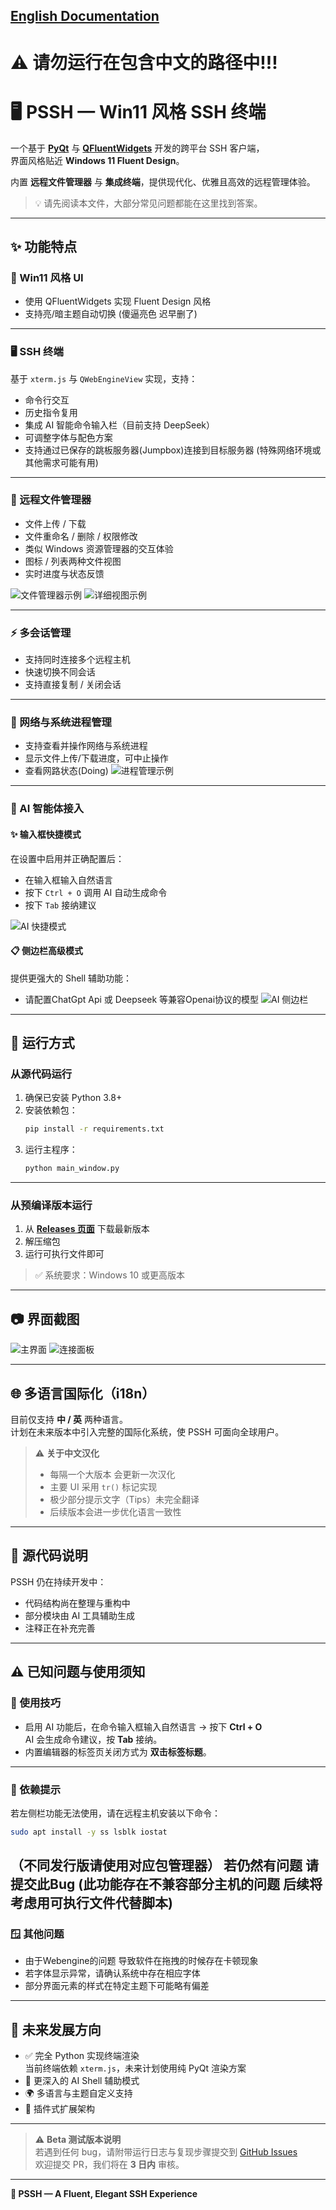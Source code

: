 ## [English Documentation](README_en.md)

# ⚠ 请勿运行在包含中文的路径中!!!

# 🖥️ PSSH — Win11 风格 SSH 终端

一个基于 **[PyQt](https://riverbankcomputing.com/software/pyqt/intro)** 与 **[QFluentWidgets](https://qfluentwidgets.com/)** 开发的跨平台 SSH 客户端，  
界面风格贴近 **Windows 11 Fluent Design**。

内置 **远程文件管理器** 与 **集成终端**，提供现代化、优雅且高效的远程管理体验。

> 💡 请先阅读本文件，大部分常见问题都能在这里找到答案。
---

## ✨ 功能特点

### 🎨 Win11 风格 UI  
- 使用 QFluentWidgets 实现 Fluent Design 风格  
- 支持亮/暗主题自动切换  (傻逼亮色 迟早删了)

---

### 🖥 SSH 终端  
基于 `xterm.js` 与 `QWebEngineView` 实现，支持：
- 命令行交互  
- 历史指令复用  
- 集成 AI 智能命令输入栏（目前支持 DeepSeek）  
- 可调整字体与配色方案  
- 支持通过已保存的跳板服务器(Jumpbox)连接到目标服务器 (特殊网络环境或其他需求可能有用)
---

### 📂 远程文件管理器  
- 文件上传 / 下载  
- 文件重命名 / 删除 / 权限修改  
- 类似 Windows 资源管理器的交互体验  
- 图标 / 列表两种文件视图  
- 实时进度与状态反馈  

![文件管理器示例](https://github.com/user-attachments/assets/e386c2b1-8283-4362-bd28-207b613cb15f)
![详细视图示例](https://github.com/user-attachments/assets/86af85be-661f-4a03-8bde-5687ea4a61b4)

---

### ⚡ 多会话管理  
- 支持同时连接多个远程主机  
- 快速切换不同会话  
- 支持直接复制 / 关闭会话  

---

### 🛜 网络与系统进程管理  
- 支持查看并操作网络与系统进程  
- 显示文件上传/下载进度，可中止操作  
- 查看网路状态(Doing)
![进程管理示例](https://github.com/user-attachments/assets/c4fb44cf-910c-412b-b4a8-0e8d32c465b6)

---

### 🤖 AI 智能体接入

#### ✨ 输入框快捷模式
在设置中启用并正确配置后：
- 在输入框输入自然语言  
- 按下 `Ctrl + O` 调用 AI 自动生成命令  
- 按下 `Tab` 接纳建议

![AI 快捷模式](https://github.com/user-attachments/assets/ab2aeb36-76cf-4bf5-b626-fdaf9121a717)

#### 📋 侧边栏高级模式
提供更强大的 Shell 辅助功能：
- 请配置ChatGpt Api 或 Deepseek 等兼容Openai协议的模型
![AI 侧边栏](https://github.com/user-attachments/assets/777c658b-1ac4-4742-9e65-6832b76157cd)

---

## 🚀 运行方式

### 从源代码运行
1. 确保已安装 Python 3.8+
2. 安装依赖包：
   ```bash
   pip install -r requirements.txt
   ```
3. 运行主程序：
   ```bash
   python main_window.py
   ```

---

### 从预编译版本运行
1. 从 **[Releases 页面](https://github.com/Heartestrella/P-SSH/releases)** 下载最新版本  
2. 解压缩包  
3. 运行可执行文件即可  

> ✅ 系统要求：Windows 10 或更高版本

---

## 📷 界面截图

![主界面](https://github.com/user-attachments/assets/2c99f305-65ef-4af2-affe-5b7d0d902d55)
![连接面板](https://github.com/user-attachments/assets/94ed1648-f667-4434-b891-80018a70e618)

---

## 🌐 多语言国际化（i18n）

目前仅支持 **中 / 英** 两种语言。  
计划在未来版本中引入完整的国际化系统，使 PSSH 可面向全球用户。

> ⚠️ **关于中文汉化**
> - 每隔一个大版本 会更新一次汉化
> - 主要 UI 采用 `tr()` 标记实现  
> - 极少部分提示文字（Tips）未完全翻译  
> - 后续版本会进一步优化语言一致性

---

## 📝 源代码说明

PSSH 仍在持续开发中：
- 代码结构尚在整理与重构中  
- 部分模块由 AI 工具辅助生成  
- 注释正在补充完善  

---

## ⚠️ 已知问题与使用须知

### 🧭 使用技巧
- 启用 AI 功能后，在命令输入框输入自然语言 → 按下 **Ctrl + O**  
  AI 会生成命令建议，按 **Tab** 接纳。
- 内置编辑器的标签页关闭方式为 **双击标签标题**。

---

### 🧩 依赖提示
若左侧栏功能无法使用，请在远程主机安装以下命令：
```bash
sudo apt install -y ss lsblk iostat
```
（不同发行版请使用对应包管理器）
若仍然有问题 请提交此Bug
(此功能存在不兼容部分主机的问题 后续将考虑用可执行文件代替脚本)
---

### 🪟 其他问题
- 由于Webengine的问题 导致软件在拖拽的时候存在卡顿现象
- 若字体显示异常，请确认系统中存在相应字体  
- 部分界面元素的样式在特定主题下可能略有偏差  
---

## 🔮 未来发展方向

- ✅ 完全 Python 实现终端渲染  
  当前终端依赖 `xterm.js`，未来计划使用纯 PyQt 渲染方案  
- 🧠 更深入的 AI Shell 辅助模式  
- 🌍 多语言与主题自定义支持  
- 🧱 插件式扩展架构  

---

> ⚠️ **Beta 测试版本说明**  
> 若遇到任何 bug，请附带运行日志与复现步骤提交到 [GitHub Issues](https://github.com/Heartestrella/P-SSH/issues)  
> 欢迎提交 PR，我们将在 **3 日内** 审核。

---

**💙 PSSH — A Fluent, Elegant SSH Experience**
